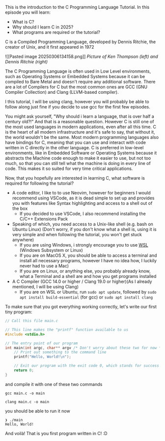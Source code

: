This is the introduction to the C Programming Language Tutorial. In this episode you will learn:
-  What is C?
-  Why should I learn C in 2025?
-  What programs are required or the tutorial?

C is a Compiled Programming Language, developed by Dennis Ritchie, the creator of Unix, and it first appeared in 1972

![[Pasted image 20250306134158.png]]
_Picture of Ken Thompson (left) and Dennis Ritchie (right)_

The C Programming Language is often used in Low Level environments, such as Operating Systems or Embedded Systems because it can be compiled to Bare Metal and doesn't require any additional software. 
There are a lot of Compilers for C but the most common ones are GCC (GNU Compiler Collection) and Clang (LLVM-based compiler).

I this tutorial, I will be using clang, however you will probably be able to follow along just fine if you decide to use gcc for the first few episodes.

You might ask yourself, "Why should i learn a language, that is over half a century old?!"
And that is a reasonable question. However C is still one of the most used languages in modern applications, even after all this time. C is the heart of all modern infrastructure and it's safe to say, that without it, the world wouldn't be the same. Most modern programming languages also have bindings for C, meaning that you can use and interact with code written in C directly in the other language.
C is preferred in low-level environments, like in Embedded Software or Operating Systems because it abstracts the Machine code enough to make it easier to use, but not too much, so that you can still tell what the machine is doing in every line of code. 
This makes it so suited for very time critical applications.

Now, that you hopefully are interested in learning C, what software is required for following the tutorial?
- A code editor, I like to to use Neovim, however for beginners I would recommend using VSCode, as it is dead simple to set up and provides you with features like Syntax highlighting and access to a shell out of the box
	- If you decided to use VSCode, I also recommend installing the C/C++ Extensions Pack
- Speaking of which, you need access to a Unix-like shell (e.g. bash on Ubuntu Linux) (Don't worry, if you don't know what a shell is, using it is very simple and when following the tutorial, you won't get stuck anywhere)
	- If you are using Windows, i strongly encourage you to use [WSL](https://learn.microsoft.com/en-us/windows/wsl/install) (Windows Subsystem or Linux) 
	- If you are on MacOS X, you should be able to access a terminal and install all necessary programs, however I have no idea how, I luckily never had to use a Mac)
	- If you are on Linux, or anything else, you probably already know, what a Terminal and a shell are and how you get programs installed
- A C Compiler (GCC 14.0 or higher / Clang 19.0 or higher)(As I already mentioned, I will be using Clang)
	- If you are on WSL or Ubuntu, run `sudo apt update`, followed by `sudo apt install build-essential` (for gcc) or `sudo apt install clang`

To make sure that you got everything working correctly, let's write our first tiny program:
```C
// Call this file main.c

// This line makes the "printf" function available to us
#include <stdio.h>

// The entry point of our program
int main(int argc, char** argv /* Don't worry about these two for now */){
	// Print out something to the command line
	printf("Hello, World!\n");

	// Exit our program with the exit code 0, which stands for success
	return 0;
}
```
and compile it with one of these two commands
```
gcc main.c -o main

clang main.c -o main
```
you should be able to run it now
```
❯ ./main
Hello, World!
```

And voilà! That is you first program written in C! :D
